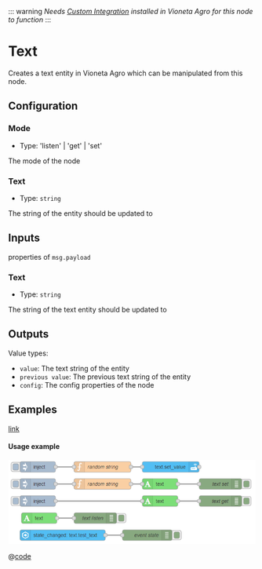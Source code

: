 ::: warning
_Needs [Custom Integration](https://github.com/Vioneta/hass-node-red) installed
in Vioneta Agro for this node to function_
:::

# Text

Creates a text entity in Vioneta Agro which can be manipulated from this node.

## Configuration

### Mode <Badge text="required"/>

- Type: 'listen' | 'get' | 'set'

The mode of the node

### Text <Badge text="required"/>

- Type: `string`

The string of the entity should be updated to

## Inputs

properties of `msg.payload`

### Text

- Type: `string`

The string of the text entity should be updated to

## Outputs

Value types:

- `value`: The text string of the entity
- `previous value`: The previous text string of the entity
- `config`: The config properties of the node

## Examples

<InfoPanelOnly>

[link](https://vioneta.github.io/node-red-contrib-vioneta-agro-websocket/node/text.html#examples)

</InfoPanelOnly>

<DocsOnly>

#### Usage example

![screenshot](./images/text_01.png)

@[code](@examples/node/text/text_usage.json)

</DocsOnly>
